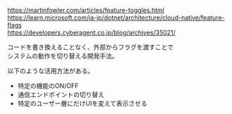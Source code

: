 <https://martinfowler.com/articles/feature-toggles.html>  
<https://learn.microsoft.com/ja-jp/dotnet/architecture/cloud-native/feature-flags>  
<https://developers.cyberagent.co.jp/blog/archives/35021/>

コードを書き換えることなく、外部からフラグを渡すことで  
システムの動作を切り替える開発手法。

以下のような活用方法がある。

* 特定の機能のON/OFF
* 通信エンドポイントの切り替え
* 特定のユーザー層にだけUIを変えて表示させる